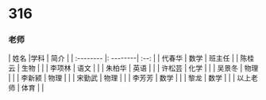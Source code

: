 # 316
### 老师
| 姓名      |学科 | 简介  |
| :-------- |: --------| :--: |
| 代春华  | 数学 |  班主任   |
| 陈桂云     |   生物 |    |
| 李项林      |    语文 |   |
| 朱柏华      |    英语 |   |
| 许松芸      |    化学 |   |
| 吴景冬      |    物理 |   |
| 李新颍      |    物理 |   |
| 宋勤武      |    物理 |   |
| 李芳芳      |    数学 |   |
| 黎龙      |    数学 |   |
| 以上老师      |   体育 |   |
